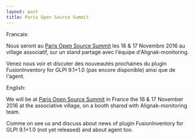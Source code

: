 ```yaml
---
layout: post
title: Paris Open Source Summit 
---
```


Francais:

Nous seront au [Paris Open Source Summit](http://www.opensourcesummit.paris/) les 16 & 17 Novembre 2016 
au village associatif, sur un stand partagé avec l'équipe d'Alignak-monitoring.

Venez nous voir et discuter des nouveautés prochaines du plugin FusionInventory for GLPI 9.1+1.0 (pas encore disponible) ainsi que 
de l'agent.


English:

We will be at [Paris Open Source Summit](http://www.opensourcesummit.paris/) in France the 16 & 17 November 2016
at the associative village, on a booth shared with Alignak-monitoring team.

Comme on see us and discuss about news of plugin FusionInventory for GLPI 9.1+1.0 (not yet released) and about agent too.
